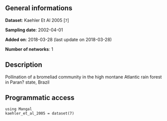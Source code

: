 ## General informations

**Dataset**: Kaehler Et Al 2005 [`7`]

**Sampling date**: 2002-04-01

**Added on**: 2018-03-28 (last update on 2018-03-28)

**Number of networks**: 1

## Description

Pollination of a bromeliad community in the high montane Atlantic rain forest in Paran? state, Brazil

## Programmatic access

    using Mangal
    kaehler_et_al_2005 = dataset(7)

